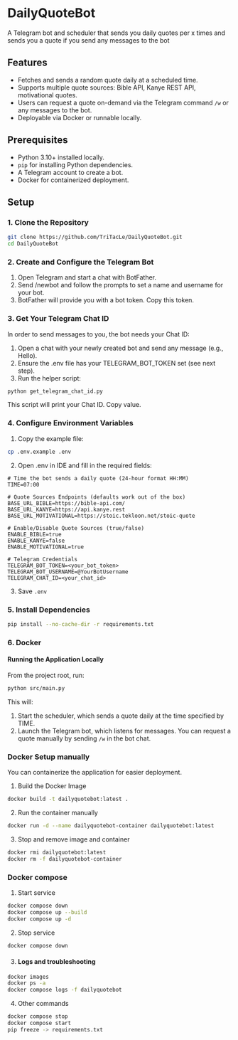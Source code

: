 # DailyQuoteBot

A Telegram bot and scheduler that sends you daily quotes per x times and sends you a quote if you send any messages to the bot

## Features

- Fetches and sends a random quote daily at a scheduled time.
- Supports multiple quote sources: Bible API, Kanye REST API, motivational quotes.
- Users can request a quote on-demand via the Telegram command `/w` or any messages to the bot.
- Deployable via Docker or runnable locally.

## Prerequisites

- Python 3.10+ installed locally.
- `pip` for installing Python dependencies.
- A Telegram account to create a bot.
- Docker for containerized deployment.

## Setup

### 1. Clone the Repository

```bash
git clone https://github.com/TriTacLe/DailyQuoteBot.git
cd DailyQuoteBot
```

### 2. Create and Configure the Telegram Bot

1. Open Telegram and start a chat with BotFather.
2. Send /newbot and follow the prompts to set a name and username for your bot.
3. BotFather will provide you with a bot token. Copy this token.

### 3. Get Your Telegram Chat ID

In order to send messages to you, the bot needs your Chat ID:

1. Open a chat with your newly created bot and send any message (e.g., Hello).
2. Ensure the .env file has your TELEGRAM_BOT_TOKEN set (see next step).
3. Run the helper script:

```bash
python get_telegram_chat_id.py
```

This script will print your Chat ID. Copy value.

### 4. Configure Environment Variables

1. Copy the example file:

```bash
cp .env.example .env
```

2. Open .env in IDE and fill in the required fields:

```dotenv
# Time the bot sends a daily quote (24-hour format HH:MM)
TIME=07:00

# Quote Sources Endpoints (defaults work out of the box)
BASE_URL_BIBLE=https://bible-api.com/
BASE_URL_KANYE=https://api.kanye.rest
BASE_URL_MOTIVATIONAL=https://stoic.tekloon.net/stoic-quote

# Enable/Disable Quote Sources (true/false)
ENABLE_BIBLE=true
ENABLE_KANYE=false
ENABLE_MOTIVATIONAL=true

# Telegram Credentials
TELEGRAM_BOT_TOKEN=<your_bot_token>
TELEGRAM_BOT_USERNAME=@YourBotUsername
TELEGRAM_CHAT_ID=<your_chat_id>
```

3. Save `.env`

### 5. Install Dependencies

```bash
pip install --no-cache-dir -r requirements.txt
```

### 6. Docker

#### Running the Application Locally

From the project root, run:

```bash
python src/main.py
```

This will:

1. Start the scheduler, which sends a quote daily at the time specified by TIME.
2. Launch the Telegram bot, which listens for messages. You can request a quote manually by sending `/w` in the bot chat.

### Docker Setup manually

You can containerize the application for easier deployment.

1. Build the Docker Image

```bash
docker build -t dailyquotebot:latest .
```

2. Run the container manually

```bash
docker run -d --name dailyquotebot-container dailyquotebot:latest
```

3. Stop and remove image and container

```bash
docker rmi dailyquotebot:latest
docker rm -f dailyquotebot-container
```

### Docker compose

1. Start service

```bash
docker compose down
docker compose up --build
docker compose up -d
```

2. Stop service

```bash
docker compose down
```

3. #### Logs and troubleshooting

```bash
docker images
docker ps -a
docker compose logs -f dailyquotebot
```

4. Other commands

```bash
docker compose stop
docker compose start
pip freeze -> requirements.txt
```
